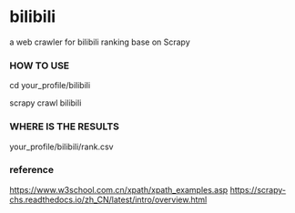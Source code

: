 # bilibili
a web crawler for bilibili ranking base on Scrapy 

### HOW TO USE

cd your_profile/bilibili

scrapy crawl bilibili

### WHERE IS THE RESULTS

 your_profile/bilibili/rank.csv

### reference
https://www.w3school.com.cn/xpath/xpath_examples.asp
https://scrapy-chs.readthedocs.io/zh_CN/latest/intro/overview.html
